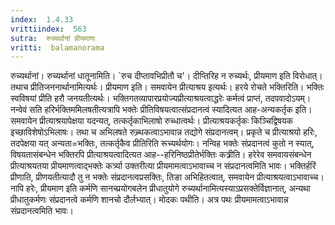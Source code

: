 ```yaml
---
index:  1.4.33
vrittiindex:  563
sutra:  रुच्यर्थानां प्रीयमाणः
vritti:  balamanorama 
---
```


रुच्यर्थानां। रुच्यर्थानां धातूनामिति। `रुच दीप्तावभिप्रीतौ च'। दीप्तिरिह न रुच्यर्थः, प्रीयमाण इति विरोधात्। तथाच प्रीतिजननार्थानामित्यर्थः। प्रीयमाण इति। समवायेन प्रीत्याश्रय इत्यर्थः। हरये रोचते भक्तिरिति। भक्तिः स्वविषयां प्रीति हरौ जनयतीत्यर्थः। भक्तिगतव्यापारप्रयोज्यप्रीत्याश्रयत्वाद्धरेः कर्मत्वं प्राप्तं, तदपवादोऽयम्। नन्वेवं सति हरिर्भक्तिममिलषतीत्यत्रापि भक्तेः प्रीतिविषयत्वात्संप्रदानत्वं स्यादित्यत आह-अन्यकर्तृक इति। समवायेन प्रीत्याश्रयापेक्षया यदन्यत्, तत्कर्तृकाभिलाषो रुच्धात्वर्थः। प्रीत्याश्रयकर्तृकः किञ्चिद्विषयक इच्छाविशेषोऽभिलाषः। तथा च अभिलषते रुच्र्थकत्वाऽभावान्न तद्योगे संप्रदानत्वम्। प्रकृते च प्रीत्याश्रयो हरिः, तदपेक्षया यत् अन्यता=भक्तिः, तत्कर्तृकैव प्रीतिरिति रूच्यर्थयोगः। नन्विह भक्तेः संप्रदानत्वं कुतो न स्यात्, विषयतासंबन्धेन भक्तिरपि प्रीत्याश्रयत्वादित्यत आह--हरिनिष्ठप्रीतेर्भक्तिः कत्र्रीति। हरेरेव समवायसंबन्धेन प्रीत्याश्रयतया प्रीयमाणत्वाद्भक्तेः कर्त्र्या उक्तरीत्या प्रीयमामत्वाऽभावाच्च न संप्रदानत्वमिति भावः। भक्तिर्हरिं प्रीणाति, प्रीणयतीत्यादौ तु न भक्तेः संप्रदानत्वप्रसक्तिः, तिङा अभिहितत्वात्, समवायेन प्रीत्याश्रयत्वाऽभावाच्च। नापि हरेः, प्रीयमाण इति कर्मणि सानच्प्रयोगबलेन प्रीधातुयोगे रुच्यर्थानामित्यस्याऽप्रसक्तेर्विज्ञानात्, अन्यथा प्रीधातुकर्मणः संप्रदानत्वे कर्मणि शानचो दौर्लभ्यात्। मोदकः पथीति। अत्र पथः प्रीयमामत्वाऽभावान्न संप्रदानत्वमिति भावः।

